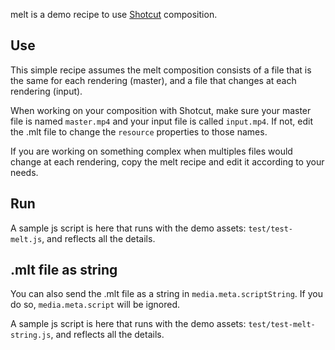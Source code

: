 melt is a demo recipe to use [Shotcut](https://www.shotcut.org/) composition.

## Use

This simple recipe assumes the melt composition consists of a file that
is the same for each rendering (master), and a file that changes at each
rendering (input).

When working on your composition with Shotcut, make sure your master
file is named `master.mp4` and your input file is called `input.mp4`. If
not, edit the .mlt file to change the `resource` properties to those
names.

If you are working on something complex when multiples files would
change at each rendering, copy the melt recipe and edit it according to
your needs.

## Run

A sample js script is here that runs with the demo assets:
`test/test-melt.js`, and reflects all the details.

## .mlt file as string

You can also send the .mlt file as a string in `media.meta.scriptString`.
If you do so, `media.meta.script` will be ignored.

A sample js script is here that runs with the demo assets:
`test/test-melt-string.js`, and reflects all the details.
